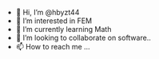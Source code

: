- 👋 Hi, I’m @hbyzt44
- 👀 I’m interested in FEM
- 🌱 I’m currently learning Math
- 💞️ I’m looking to collaborate on software.. 
- 📫 How to reach me ...

<!---
hbyzt44/hbyzt44 is a ✨ special ✨ repository because its `README.md` (this file) appears on your GitHub profile.
You can click the Preview link to take a look at your changes.
--->

